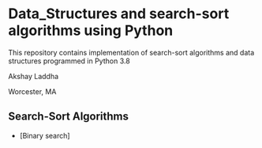 # Data_Structures and search-sort algorithms using Python

This repository contains implementation of search-sort algorithms and data structures programmed in Python 3.8

Akshay Laddha

Worcester, MA

## Search-Sort Algorithms
   * [Binary search]

